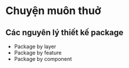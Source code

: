 # Chuyện muôn thuở

## Các nguyên lý thiết kế package

- Package by layer
- Package by feature
- Package by component